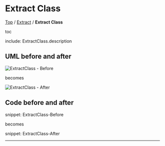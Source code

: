 # Extract Class

[Top](../) / [Extract](.) / **Extract Class**

toc

include: ExtractClass.description

## UML before and after

![ExtractClass - Before](../../uml/Before/Extract/ExtractClass.svg?raw=true)

becomes

![ExtractClass - After](../../uml/After/Extract/ExtractClass.svg?raw=true)

## Code before and after

snippet: ExtractClass-Before

becomes

snippet: ExtractClass-After

-----

